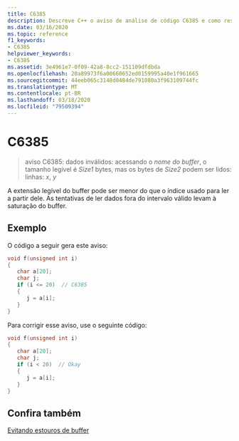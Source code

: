 ```yaml
---
title: C6385
description: Descreve C++ o aviso de análise de código C6385 e como resolvê-lo.
ms.date: 03/16/2020
ms.topic: reference
f1_keywords:
- C6385
helpviewer_keywords:
- C6385
ms.assetid: 3e4961e7-0f09-42a8-8cc2-151109dfdbda
ms.openlocfilehash: 20a89973f6a00660652ed0159995a40e1f961665
ms.sourcegitcommit: 44eeb065c3148d0484de791080a3f963109744fc
ms.translationtype: MT
ms.contentlocale: pt-BR
ms.lasthandoff: 03/18/2020
ms.locfileid: "79509394"
---
```

# <a name="c6385"></a>C6385

> aviso C6385: dados inválidos: acessando o *nome do buffer*, o tamanho legível é *Size1* bytes, mas os bytes de *Size2* podem ser lidos: linhas: *x*, *y*

A extensão legível do buffer pode ser menor do que o índice usado para ler a partir dele. As tentativas de ler dados fora do intervalo válido levam à saturação do buffer.

## <a name="example"></a>Exemplo

O código a seguir gera este aviso:

```cpp
void f(unsigned int i)
{
   char a[20];
   char j;
   if (i <= 20)  // C6385
   {
      j = a[i];
   }
}
```

Para corrigir esse aviso, use o seguinte código:

```cpp
void f(unsigned int i)
{
   char a[20];
   char j;
   if (i < 20)  // Okay
   {
      j = a[i];
   }
}
```

## <a name="see-also"></a>Confira também

[Evitando estouros de buffer](/windows/win32/SecBP/avoiding-buffer-overruns)
